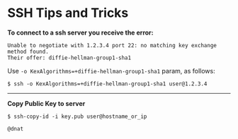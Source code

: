 # SSH Tips and Tricks

**To connect to a ssh server you receive the error:**
```
Unable to negotiate with 1.2.3.4 port 22: no matching key exchange method found. 
Their offer: diffie-hellman-group1-sha1
```
Use `-o KexAlgorithms=+diffie-hellman-group1-sha1` param, as follows:
```
$ ssh -o KexAlgorithms=+diffie-hellman-group1-sha1 user@1.2.3.4
```

---

**Copy Public Key to server**
```
$ ssh-copy-id -i key.pub user@hostname_or_ip
```

``` 
@dnat
```

